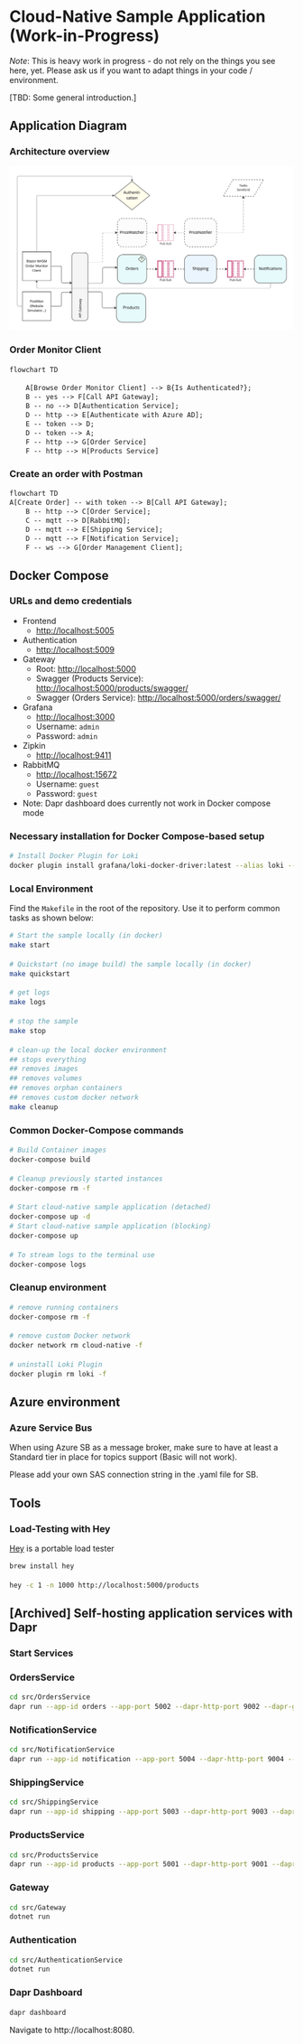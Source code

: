 # Cloud-Native Sample Application (Work-in-Progress)

*Note*: This is heavy work in progress - do not rely on the things you see here, yet. Please ask us if you want to adapt things in your code / environment.

[TBD: Some general introduction.]

## Application Diagram

### Architecture overview
![](assets/architecture-overview.jpg)

### Order Monitor Client

```mermaid
flowchart TD

    A[Browse Order Monitor Client] --> B{Is Authenticated?};
    B -- yes --> F[Call API Gateway];
    B -- no --> D[Authentication Service];
    D -- http --> E[Authenticate with Azure AD];
    E -- token --> D;
    D -- token --> A;
    F -- http --> G[Order Service]
    F -- http --> H[Products Service]
```

### Create an order with Postman

```mermaid
flowchart TD
A[Create Order] -- with token --> B[Call API Gateway];
    B -- http --> C[Order Service];
    C -- mqtt --> D[RabbitMQ];
    D -- mqtt --> E[Shipping Service];
    D -- mqtt --> F[Notification Service];
    F -- ws --> G[Order Management Client];
```

## Docker Compose

### URLs and demo credentials

* Frontend
  * [http://localhost:5005](http://localhost:5005)
* Authentication
  * [http://localhost:5009](http://localhost:5009)
* Gateway
  * Root: [http://localhost:5000](http://localhost:5000)
  * Swagger (Products Service): [http://localhost:5000/products/swagger/](http://localhost:5000/products/swagger/)
  * Swagger (Orders Service): [http://localhost:5000/orders/swagger/](http://localhost:5000/orders/swagger/)
* Grafana
  * [http://localhost:3000](http://localhost:3000)
  * Username: `admin`
  * Password: `admin`
* Zipkin
  * [http://localhost:9411](http://localhost:9411)
* RabbitMQ
  * [http://localhost:15672](http://localhost:15672)
  * Username: `guest`
  * Password: `guest`
* Note: Dapr dashboard does currently not work in Docker compose mode

### Necessary installation for Docker Compose-based setup

```bash
# Install Docker Plugin for Loki
docker plugin install grafana/loki-docker-driver:latest --alias loki --grant-all-permissions
```

### Local Environment

Find the `Makefile` in the root of the repository. Use it to perform common tasks as shown below:

```bash
# Start the sample locally (in docker)
make start 

# Quickstart (no image build) the sample locally (in docker)
make quickstart

# get logs
make logs

# stop the sample
make stop

# clean-up the local docker environment
## stops everything
## removes images
## removes volumes
## removes orphan containers
## removes custom docker network
make cleanup
```

### Common Docker-Compose commands

```bash
# Build Container images
docker-compose build

# Cleanup previously started instances
docker-compose rm -f

# Start cloud-native sample application (detached)
docker-compose up -d
# Start cloud-native sample application (blocking)
docker-compose up

# To stream logs to the terminal use
docker-compose logs
```

### Cleanup environment

```bash
# remove running containers
docker-compose rm -f

# remove custom Docker network
docker network rm cloud-native -f

# uninstall Loki Plugin
docker plugin rm loki -f
```

## Azure environment
### Azure Service Bus
When using Azure SB as a message broker, make sure to have at least a Standard tier in place for topics support (Basic will not work).

Please add your own SAS connection string in the .yaml file for SB.

## Tools

### Load-Testing with Hey

[Hey](https://github.com/rakyll/hey) is a portable load tester

```bash
brew install hey

hey -c 1 -n 1000 http://localhost:5000/products
```

## [Archived] Self-hosting application services with Dapr

### Start Services

### OrdersService

```bash
cd src/OrdersService
dapr run --app-id orders --app-port 5002 --dapr-http-port 9002 --dapr-grpc-port 10002 --components-path ../dapr/components --config ../dapr/config.yaml --log-level debug -- dotnet run
```

### NotificationService

```bash
cd src/NotificationService
dapr run --app-id notification --app-port 5004 --dapr-http-port 9004 --dapr-grpc-port 10004 --components-path ../dapr/components --config ../dapr/config.yaml -- dotnet run
```

### ShippingService

```bash
cd src/ShippingService
dapr run --app-id shipping --app-port 5003 --dapr-http-port 9003 --dapr-grpc-port 10003 --components-path ../dapr/components --config ../dapr/config.yaml --log-level debug -- go run ./cmd/api.go
```

### ProductsService

```bash
cd src/ProductsService
dapr run --app-id products --app-port 5001 --dapr-http-port 9001 --dapr-grpc-port 10001 --config ../dapr/config.yaml -- dotnet run
```

### Gateway

```bash
cd src/Gateway
dotnet run
```

### Authentication

```bash
cd src/AuthenticationService
dotnet run
```

### Dapr Dashboard

```bash
dapr dashboard
```

Navigate to http://localhost:8080.

